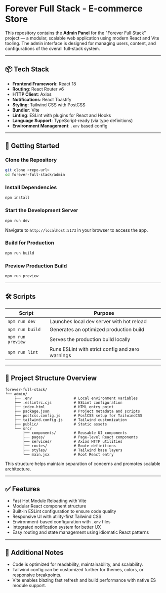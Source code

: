 # Forever Full Stack - E-commerce Store

This repository contains the **Admin Panel** for the "Forever Full Stack" project — a modular, scalable web application using modern React and Vite tooling. The admin interface is designed for managing users, content, and configurations of the overall full-stack system.

---

## 📦 Tech Stack

- **Frontend Framework**: React 18
- **Routing**: React Router v6
- **HTTP Client**: Axios
- **Notifications**: React Toastify
- **Styling**: Tailwind CSS with PostCSS
- **Bundler**: Vite
- **Linting**: ESLint with plugins for React and Hooks
- **Language Support**: TypeScript-ready (via type definitions)
- **Environment Management**: `.env` based config

---

## 🚀 Getting Started

### Clone the Repository

```bash
git clone <repo-url>
cd forever-full-stack/admin
```

### Install Dependencies

```bash
npm install
```

### Start the Development Server

```bash
npm run dev
```

Navigate to `http://localhost:5173` in your browser to access the app.

### Build for Production

```bash
npm run build
```

### Preview Production Build

```bash
npm run preview
```

---

## 🛠 Scripts

| Script            | Purpose                                          |
| ----------------- | ------------------------------------------------ |
| `npm run dev`     | Launches local dev server with hot reload        |
| `npm run build`   | Generates an optimized production build          |
| `npm run preview` | Serves the production build locally              |
| `npm run lint`    | Runs ESLint with strict config and zero warnings |

---

## 📁 Project Structure Overview

```
forever-full-stack/
└── admin/
    ├── .env                   # Local environment variables
    ├── .eslintrc.cjs          # ESLint configuration
    ├── index.html             # HTML entry point
    ├── package.json           # Project metadata and scripts
    ├── postcss.config.js      # PostCSS setup for TailwindCSS
    ├── tailwind.config.js     # Tailwind customization
    ├── public/                # Static assets
    └── src/
        ├── components/        # Reusable UI components
        ├── pages/             # Page-level React components
        ├── services/          # Axios HTTP utilities
        ├── routes/            # Route definitions
        ├── styles/            # Tailwind base layers
        └── main.jsx           # Root React entry
```

This structure helps maintain separation of concerns and promotes scalable architecture.

---

## ✅ Features

- Fast Hot Module Reloading with Vite
- Modular React component structure
- Built-in ESLint configuration to ensure code quality
- Responsive UI with utility-first Tailwind CSS
- Environment-based configuration with `.env` files
- Integrated notification system for better UX
- Easy routing and state management using idiomatic React patterns

---

## 🧰 Additional Notes

- Code is optimized for readability, maintainability, and scalability.
- Tailwind config can be customized further for themes, colors, or responsive breakpoints.
- Vite enables blazing fast refresh and build performance with native ES module support.
